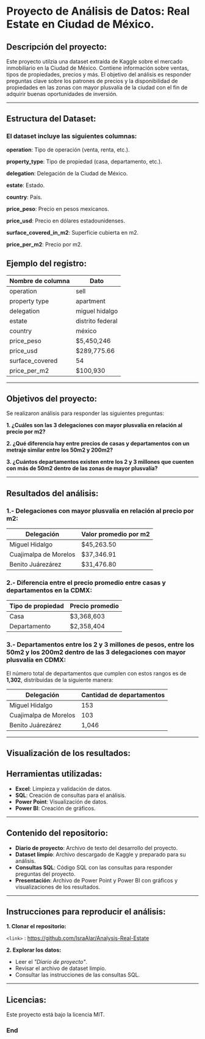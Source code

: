 # Proyecto de Análisis de Datos: Real Estate en Ciudad de México.

## Descripción del proyecto:
Este proyecto utilzia una dataset extraída de Kaggle sobre el mercado inmobiliario en la Ciudad de México. Contiene información sobre ventas, tipos de propiedades, precios y más. 
El objetivo del análisis es responder preguntas clave sobre los patrones de precios y la disponibilidad de propiedades en las zonas con mayor plusvalía de la ciudad con el fin de adquirir buenas oportunidades de inversión.

----
## Estructura del Dataset:

### El dataset incluye las siguientes columnas:

**operation**: Tipo de operación (venta, renta, etc.).

**property_type**: Tipo de propiedad (casa, departamento, etc.).

**delegation**: Delegación de la Ciudad de México.

**estate**: Estado.

**country**: País.

**price_peso**: Precio en pesos mexicanos.

**price_usd**: Precio en dólares estadounidenses.

**surface_covered_in_m2**: Superficie cubierta en m2.

**price_per_m2**: Precio por m2.

## Ejemplo del registro:

Nombre de columna  | Dato
------------- | -------------
operation  | sell
property type | apartment
delegation | miguel hidalgo
estate | distrito federal
country | méxico
price_peso | $5,450,246
price_usd |  $289,775.66 
surface_covered | 54
price_per_m2 | $100,930

----

## Objetivos del proyecto:
Se realizaron análisis para responder las siguientes preguntas:


**1. ¿Cuáles son las 3 delegaciones con mayor plusvalía en relación al precio por m2?**

**2. ¿Qué diferencia hay entre precios de casas y departamentos con un metraje similar entre los 50m2 y 200m2?**

**3. ¿Cuántos departamentos existen entre los 2 y 3 millones que cuenten con más de 50m2 dentro de las zonas de mayor plusvalía?**

----
## Resultados del análisis:

### 1.- Delegaciones con mayor plusvalía en relación al precio por m2:

Delegación  | Valor promedio por m2
------------- | -------------
Miguel Hidalgo  | $45,263.50
Cuajimalpa de Morelos | $37,346.91
Benito Juárezárez | $31,476.80

### 2.- Diferencia entre el precio promedio entre casas y departamentos en la CDMX:

Tipo de propiedad  | Precio promedio
------------- | -------------
Casa  | $3,368,603
Departamento | $2,358,404

### 3.- Departamentos entre los 2 y 3 millones de pesos, entre los 50m2 y los 200m2 dentro de las 3 delegaciones con mayor plusvalía en CDMX:

El número total de departamentos que cumplen con estos rangos es de **1,302**, distribuidas de la siguiente manera:

Delegación  | Cantidad de departamentos
------------- | -------------
Miguel Hidalgo  | 153
Cuajimalpa de Morelos | 103
Benito Juárezárez | 1,046
----

## Visualización de los resultados:



## Herramientas utilizadas:

* **Excel**: Limpieza y validación de datos.
* **SQL**: Creación de consultas para el análisis.
* **Power Point**: Visualización de datos.
* **Power BI**: Creación de gráficos.
----
## Contenido del repositorio:

* **Diario de proyecto**: Archivo de texto del desarrollo del proyecto.
* **Dataset limpio**: Archivo descargado de Kaggle y preparado para su análisis.
* **Consultas SQL**: Código SQL con las consultas para responder preguntas del proyecto.
* **Presentación**: Archivo de Power Point y Power BI con gráficos y visualizaciones de los resultados.
----
## Instrucciones para reproducir el análisis:

**1. Clonar el repositorio:**

`<link>` : https://github.com/IsraAlar/Analysis-Real-Estate

**2. Explorar los datos:**

* Leer el _"Diario de proyecto"_.
* Revisar el archivo de dataset limpio.
* Consultar las instrucciones de las consultas SQL.
----
## Licencias:

Este proyecto está bajo la licencia MIT.

### End
